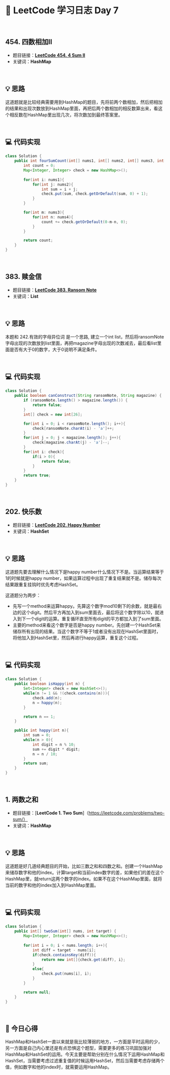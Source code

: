 # 📝 LeetCode 学习日志 Day 7

<br>

## 454. 四数相加II
- 题目链接：[**LeetCode 454. 4 Sum II**](https://leetcode.com/problems/4sum-ii/)
- 关键词：**HashMap**  

<br>

## 💡 思路
这道题就是比较经典需要用到HashMap的题目，先将前两个数相加，然后把相加的结果和出现次数放到HashMap里面，再把后两个数相加的相反数算出来，看这个相反数在HashMap里出现几次，将次数加到最终答案里。

<br>

## 💻 代码实现
```java
class Solution {
    public int fourSumCount(int[] nums1, int[] nums2, int[] nums3, int[] nums4) {
        int count = 0;
        Map<Integer, Integer> check = new HashMap<>();
        
        for(int i: nums1){
            for(int j: nums2){
                int sum = i + j;
                check.put(sum, check.getOrDefault(sum, 0) + 1);
            }
        }

        for(int m: nums3){
            for(int n: nums4){
                count += check.getOrDefault(0-m-n, 0);
            }
        }

        return count;
    }
}
```

<br>

## 383. 赎金信
- 题目链接：[**LeetCode 383. Ransom Note**](https://leetcode.com/problems/ransom-note/)
- 关键词：**List**

<br>

## 💡 思路
本题和 242.有效的字母异位词 是一个思路, 建立一个int list，然后将ransomNote字母出现的次数放到list里面，再把magazine字母出现的次数减去，最后看list里面是否有大于0的数字，大于0说明不满足条件。

<br>

## 💻 代码实现
```java
class Solution {
    public boolean canConstruct(String ransomNote, String magazine) {
        if (ransomNote.length() > magazine.length()) {
            return false;
        }
        int[] check = new int[26];

        for(int i = 0; i < ransomNote.length(); i++){
            check[ransomNote.charAt(i) - 'a']++;
        }
        for(int j = 0; j < magazine.length(); j++){
            check[magazine.charAt(j) - 'a']--;
        }
        for(int i: check){
            if(i > 0){
                return false;
            }
        }
        return true;
    }
}
```

<br>

##  202. 快乐数
- 题目链接：[**LeetCode 202. Happy Number**](https://leetcode.com/problems/happy-number/)
- 关键词：**HashSet**

<br>

## 💡 思路  
这道题先要去理解什么情况下是happy number什么情况下不是。当运算结果等于1的时候就是happy number，如果运算过程中出现了重复结果就不是。储存每次结果跟重复挂钩时优先考虑HashSet。

这道题分为两步：
- 先写一个method来运算happy。先算这个数字mod10剩下的余数，就是最右边的这个digit。然后平方再加入到sum里面去，最后将这个数字除以10，就进入到下一个digit的运算。重复循环直至所有digit的平方都加入到了sum里面。
- 主要的method来看这个数字是否是happy number。先创建一个HashSet来储存所有出现的结果。当这个数字不等于1或者没有出现在HashSet里面时，将他加入到HashSet里，然后再进行happy运算，重复这个过程。


<br>

## 💻 代码实现
```java
class Solution {
    public boolean isHappy(int n) {
        Set<Integer> check = new HashSet<>();
        while(n != 1 && !(check.contains(n))){
            check.add(n);
            n = happy(n);
        }

        return n == 1;
    }

    public int happy(int n){
        int sum = 0;
        while(n > 0){
            int digit = n % 10;
            sum += digit * digit;
            n = n / 10;
        }
        return sum;
    }
}
```

<br>

##  1. 两数之和
- 题目链接：[**LeetCode 1. Two Sum**]（https://leetcode.com/problems/two-sum/）
- 关键词：**HashMap**

<br>

## 💡 思路  
这道题是好几道经典题目的开始，比如三数之和和四数之和。创建一个HashMap来储存数字和他的index。计算target和当前index数字的差，如果他们的差在这个HashMap里，就return这两个数字的index。如果不在这个HashMap里面，就将当前的数字和他的index加入到HashMap里面。

<br>

## 💻 代码实现
```java
class Solution {
    public int[] twoSum(int[] nums, int target) {
        Map<Integer, Integer> check = new HashMap<>();
        
        for(int i = 0; i < nums.length; i++){
            int diff = target - nums[i];
            if(check.containsKey(diff)){
                return new int[]{check.get(diff), i};
            }
            else{
                check.put(nums[i], i);
            }
        }

        return null;
    }
}
```

<br>

## 📝 今日心得
HashMap和HashSet一直以来就是我比较薄弱的地方，一方面是平时运用的少，另一方面是自己内心里还是有点恐惧这个题型，需要更多的练习巩固加强对HashMap和HashSet的运用。今天主要是帮助分别在什么情况下运用HashMap和HashSet，当需要考虑过滤重复值的时候运用HashSet，然后当需要考虑存储两个值，例如数字和他的index时，就需要运用HashMap。